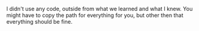 I didn't use any code, outside from what we learned and what I knew. You might have to copy the path for everything for you, but other then that everything should be fine.
